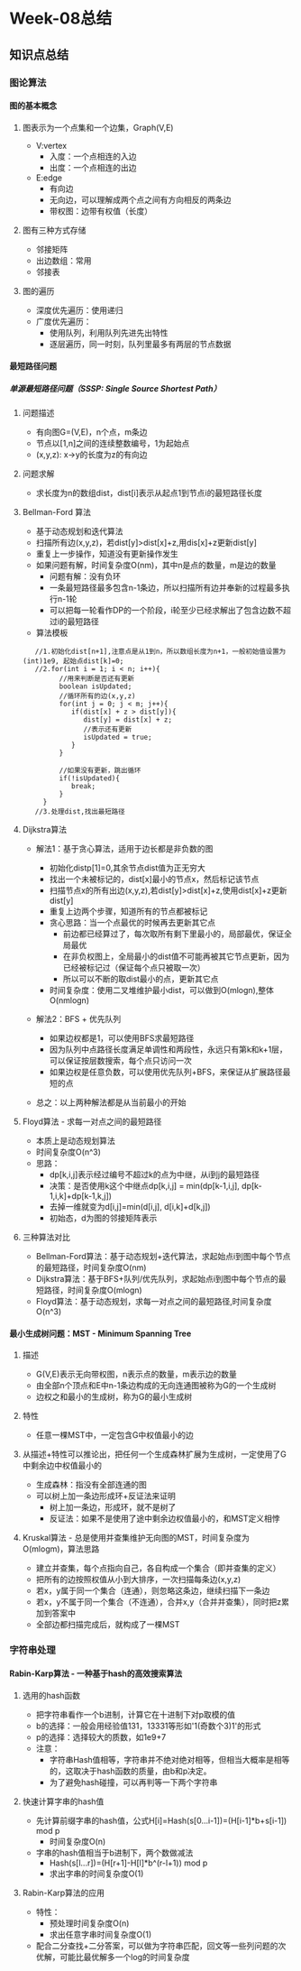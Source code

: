 # Week-08总结

## 知识点总结

### 图论算法
#### 图的基本概念
1. 图表示为一个点集和一个边集，Graph(V,E)
    - V:vertex
        - 入度：一个点相连的入边
        - 出度：一个点相连的出边
    - E:edge
        - 有向边
        - 无向边，可以理解成两个点之间有方向相反的两条边
        - 带权图：边带有权值（长度）
    
2. 图有三种方式存储
    - 邻接矩阵
    - 出边数组：常用
    - 邻接表
    
3. 图的遍历
    - 深度优先遍历：使用递归
    - 广度优先遍历：
      - 使用队列，利用队列先进先出特性 
      - 逐层遍历，同一时刻，队列里最多有两层的节点数据
    
#### 最短路径问题
##### 单源最短路径问题（SSSP: Single Source Shortest Path）
1. 问题描述
    - 有向图G=(V,E)，n个点，m条边
    - 节点以[1,n]之间的连续整数编号，1为起始点
    - (x,y,z): x->y的长度为z的有向边
      
2. 问题求解
    - 求长度为n的数组dist，dist[i]表示从起点1到节点i的最短路径长度

3. Bellman-Ford 算法
   - 基于动态规划和迭代算法
   - 扫描所有边(x,y,z)，若dist[y]>dist[x]+z,用dis[x]+z更新dist[y]
   - 重复上一步操作，知道没有更新操作发生
   - 如果问题有解，时间复杂度O(nm)，其中n是点的数量，m是边的数量
      - 问题有解：没有负环
      - 一条最短路径最多包含n-1条边，所以扫描所有边并奉新的过程最多执行n-1轮
      - 可以把每一轮看作DP的一个阶段，i轮至少已经求解出了包含边数不超过i的最短路径
   - 算法模板
   ```
      //1.初始化dist[n+1],注意点是从1到n，所以数组长度为n+1，一般初始值设置为(int)1e9, 起始点dist[k]=0;
      //2.for(int i = 1; i < n; i++){
            //用来判断是否还有更新
            boolean isUpdated;
            //循环所有的边(x,y,z)
            for(int j = 0; j < m; j++){
               if(dist[x] + z > dist[y]){
                  dist[y] = dist[x] + z;
                  //表示还有更新
                  isUpdated = true;
               }
            }
            
            //如果没有更新，跳出循环
            if(!isUpdated){
               break;
            }
        }
      //3.处理dist,找出最短路径
   ```
4. Dijkstra算法
   - 解法1：基于贪心算法，适用于边长都是非负数的图
      - 初始化distp[1]=0,其余节点dist值为正无穷大
      - 找出一个未被标记的，dist[x]最小的节点x，然后标记该节点
      - 扫描节点x的所有出边(x,y,z),若dist[y]>dist[x]+z,使用dist[x]+z更新dist[y]
      - 重复上边两个步骤，知道所有的节点都被标记
      - 贪心思路：当一个点最优的时候再去更新其它点
         - 前边都已经算过了，每次取所有剩下里最小的，局部最优，保证全局最优
         - 在非负权图上，全局最小的dist值不可能再被其它节点更新，因为已经被标记过（保证每个点只被取一次） 
         - 所以可以不断的取dist最小的点，更新其它点
      - 时间复杂度：使用二叉堆维护最小dist，可以做到O(mlogn),整体O(nmlogn)
   
   - 解法2：BFS + 优先队列
      - 如果边权都是1，可以使用BFS求最短路径 
      - 因为队列中点路径长度满足单调性和两段性，永远只有第k和k+1层，可以保证按层数搜索，每个点只访问一次
      - 如果边权是任意负数，可以使用优先队列+BFS，来保证从扩展路径最短的点
   
   - 总之：以上两种解法都是从当前最小的开始
   
5. Floyd算法 - 求每一对点之间的最短路径
   - 本质上是动态规划算法
   - 时间复杂度O(n^3)
   - 思路：
      - dp[k,i,j]表示经过编号不超过k的点为中继，从i到j的最短路径
      - 决策：是否使用k这个中继点dp[k,i,j] = min(dp[k-1,i,j], dp[k-1,i,k]+dp[k-1,k,j])
      - 去掉一维就变为d[i,j]=min(d[i,j], d[i,k]+d[k,j])
      - 初始态，d为图的邻接矩阵表示
   
6. 三种算法对比
   - Bellman-Ford算法：基于动态规划+迭代算法，求起始点i到图中每个节点的最短路径，时间复杂度O(nm)
   - Dijkstra算法：基于BFS+队列/优先队列，求起始点i到图中每个节点的最短路径，时间复杂度O(mlogn)
   - Floyd算法：基于动态规划，求每一对点之间的最短路径,时间复杂度O(n^3)
   
#### 最小生成树问题：MST - Minimum Spanning Tree
1. 描述
   - G(V,E)表示无向带权图，n表示点的数量，m表示边的数量
   - 由全部n个顶点和E中n-1条边构成的无向连通图被称为G的一个生成树
   - 边权之和最小的生成树，称为G的最小生成树
   
2. 特性
   - 任意一棵MST中，一定包含G中权值最小的边
   
3. 从描述+特性可以推论出，把任何一个生成森林扩展为生成树，一定使用了G中剩余边中权值最小的
   - 生成森林：指没有全部连通的图
   - 可以树上加一条边形成环+反证法来证明
      - 树上加一条边，形成环，就不是树了
      - 反证法：如果不是使用了途中剩余边权值最小的，和MST定义相悖
   
4. Kruskal算法 - 总是使用并查集维护无向图的MST，时间复杂度为O(mlogm)，算法思路
   - 建立并查集，每个点指向自己，各自构成一个集合（即并查集的定义）
   - 把所有的边按照权值从小到大排序，一次扫描每条边(x,y,z)
   - 若x，y属于同一个集合（连通），则忽略这条边，继续扫描下一条边
   - 若x，y不属于同一个集合（不连通），合并x,y（合并并查集），同时把z累加到答案中
   - 全部边都扫描完成后，就构成了一棵MST

### 字符串处理
#### Rabin-Karp算法 - 一种基于hash的高效搜索算法
1. 选用的hash函数
    - 把字符串看作一个b进制，计算它在十进制下对p取模的值
    - b的选择：一般会用经验值131，13331等形如'1(奇数个3)1'的形式
    - p的选择：选择较大的质数，如1e9+7
    - 注意：
        - 字符串Hash值相等，字符串并不绝对绝对相等，但相当大概率是相等的，这取决于hash函数的质量，由b和p决定。
        - 为了避免hash碰撞，可以再判等一下两个字符串

2. 快速计算字串的hash值
    - 先计算前缀字串的hash值，公式H[i]=Hash(s[0...i-1])=(H[i-1]*b+s[i-1]) mod p
        - 时间复杂度O(n)
    - 字串的hash值相当于b进制下，两个数做减法
        - Hash(s[l...r])=(H[r+1]-H[l]*b^(r-l+1)) mod p 
        - 求出字串的时间复杂度O(1)
    
3. Rabin-Karp算法的应用
    - 特性：
        - 预处理时间复杂度O(n)
        - 求出任意字串时间复杂度O(1)
    - 配合二分查找+二分答案，可以做为字符串匹配，回文等一些列问题的次优解，可能比最优解多一个log的时间复杂度